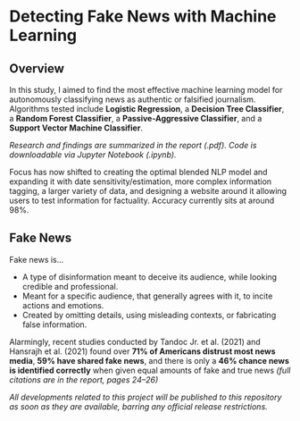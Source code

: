 # Detecting Fake News with Machine Learning


## Overview

In this study, I aimed to find the most effective machine learning model for autonomously classifying news as authentic or falsified journalism. Algorithms tested include **Logistic Regression**, a **Decision Tree Classifier**, a **Random Forest Classifier**, a **Passive-Aggressive Classifier**, and a **Support Vector Machine Classifier**.

*Research and findings are summarized in the report (.pdf). Code is downloadable via Jupyter Notebook (.ipynb).*

Focus has now shifted to creating the optimal blended NLP model and expanding it with date sensitivity/estimation, more complex information tagging, a larger variety of data, and designing a website around it allowing users to test information for factuality. Accuracy currently sits at around 98%.


## Fake News
Fake news is...
* A type of disinformation meant to deceive its audience, while looking credible and professional.
* Meant for a specific audience, that generally agrees with it, to incite actions and emotions.
* Created by omitting details, using misleading contexts, or fabricating false information.

Alarmingly, recent studies conducted by Tandoc Jr. et al. (2021) and Hansrajh et al. (2021) found over **71% of Americans distrust most news media**, **59% have shared fake news**, and there is only a **46% chance news is identified correctly** when given equal amounts of fake and true news *(full citations are in the report, pages 24–26)*

*All developments related to this project will be published to this repository as soon as they are available, barring any official release restrictions.* <br>
